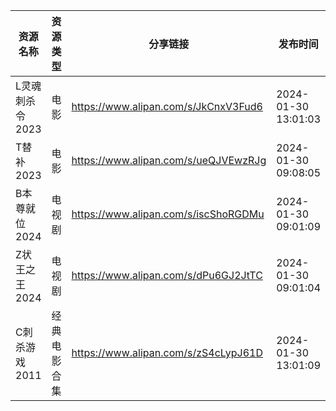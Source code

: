 | 资源名称       | 资源类型   | 分享链接                                 | 发布时间                |
| ---------- | ------ | ------------------------------------ | ------------------- |
| L灵魂刺杀令2023 | 电影     | https://www.alipan.com/s/JkCnxV3Fud6 | 2024-01-30 13:01:03 |
| T替补2023    | 电影     | https://www.alipan.com/s/ueQJVEwzRJg | 2024-01-30 09:08:05 |
| B本尊就位2024  | 电视剧    | https://www.alipan.com/s/iscShoRGDMu | 2024-01-30 09:01:09 |
| Z状王之王2024  | 电视剧    | https://www.alipan.com/s/dPu6GJ2JtTC | 2024-01-30 09:01:04 |
| C刺杀游戏2011  | 经典电影合集 | https://www.alipan.com/s/zS4cLypJ61D | 2024-01-30 13:01:09 |

